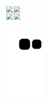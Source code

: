  <div>
   <a href="https://github.com/EricWAmatti">
   <img height="180em" src="https://github-readme-stats.vercel.app/api?username=EricWAmatti&show_icons=true&theme=tokyonight&include_all_commits=true&count_private=true"/>
   <img height="180em" src="https://github-readme-stats.vercel.app/api/top-langs/?username=EricWAmatti&layout=compact&langs_count=6&theme=tokyonight"/>
</div>

<div> 
  <a href="https://instagram.com/eric_amatti" target="_blank"><img src="https://img.shields.io/badge/-Instagram-%23E4405F?style=for-the-badge&logo=instagram&logoColor=white" target="_blank"></a> 
  <a href="https://www.linkedin.com/in/ericwamatti" target="_blank"><img src="https://img.shields.io/badge/-LinkedIn-%230077B5?style=for-the-badge&logo=linkedin&logoColor=white" target="_blank"></a> 
 
  ![Snake animation](https://github.com/EricWAmatti/EricWAmatti/blob/output/github-contribution-grid-snake.svg)

</div>
